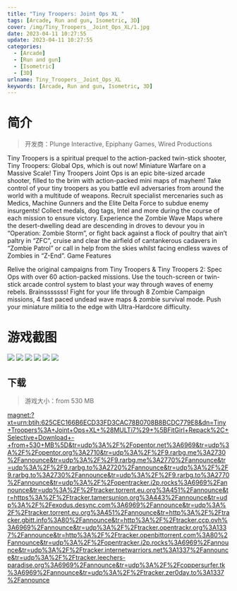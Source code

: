 ```yaml
---
title: "Tiny Troopers: Joint Ops XL "
tags: [Arcade, Run and gun, Isometric, 3D]
cover: /img/Tiny_Troopers__Joint_Ops_XL/1.jpg
date: 2023-04-11 10:27:55
update: 2023-04-11 10:27:55
categories: 
  - [Arcade]
  - [Run and gun]
  - [Isometric]
  - [3D]
urlname: Tiny_Troopers__Joint_Ops_XL
keywords: [Arcade, Run and gun, Isometric, 3D]
---
```

# 简介

> 开发商：Plunge Interactive, Epiphany Games, Wired Productions

Tiny Troopers is a spiritual prequel to the action-packed twin-stick shooter, Tiny Troopers: Global Ops, which is out now!
Miniature Warfare on a Massive Scale!
Tiny Troopers Joint Ops is an epic bite-sized arcade shooter, filled to the brim with action-packed mini maps of mayhem!
Take control of your tiny troopers as you battle evil adversaries from around the world with a multitude of weapons. Recruit specialist mercenaries such as Medics, Machine Gunners and the Elite Delta Force to subdue enemy insurgents! Collect medals, dog tags, Intel and more during the course of each mission to ensure victory.
Experience the Zombie Wave Maps where the desert-dwelling dead are descending in droves to devour you in “Operation: Zombie Storm”, or fight back against a flock of poultry that ain’t paltry in “ZFC”, cruise and clear the airfield of cantankerous cadavers in “Zombie Patrol” or call in help from the skies whilst facing endless waves of Zombies in “Z-End”.
Game Features

Relive the original campaigns from Tiny Troopers & Tiny Troopers 2: Spec Ops with over 60 action-packed missions.
Use the touch-screen or twin-stick arcade control system to blast your way through waves of enemy rebels.
Brainsssssss! Fight for your life through 8 Zombie Campaign missions, 4 fast paced undead wave maps & zombie survival mode.
Push your miniature militia to the edge with Ultra-Hardcore difficulty.

# 游戏截图

![](/img/Tiny_Troopers__Joint_Ops_XL/2.jpg)
![](/img/Tiny_Troopers__Joint_Ops_XL/3.jpg)
![](/img/Tiny_Troopers__Joint_Ops_XL/4.jpg)
![](/img/Tiny_Troopers__Joint_Ops_XL/5.jpg)
![](/img/Tiny_Troopers__Joint_Ops_XL/6.jpg)
![](/img/Tiny_Troopers__Joint_Ops_XL/7.jpg)


## 下载

> 游戏大小：from 530 MB

[magnet:?xt=urn:btih:625CEC166B6ECD33FD3CAC78B0708B8BCDC779E8&amp;dn=Tiny+Troopers%3A+Joint+Ops+XL+%28MULTi7%29+%5BFitGirl+Repack%2C+Selective+Download+-+from+530+MB%5D&amp;tr=udp%3A%2F%2Fopentor.net%3A6969&amp;tr=udp%3A%2F%2Fopentor.org%3A2710&amp;tr=udp%3A%2F%2F9.rarbg.me%3A2730%2Fannounce&amp;tr=udp%3A%2F%2F9.rarbg.me%3A2770%2Fannounce&amp;tr=udp%3A%2F%2F9.rarbg.to%3A2720%2Fannounce&amp;tr=udp%3A%2F%2F9.rarbg.to%3A2730%2Fannounce&amp;tr=udp%3A%2F%2F9.rarbg.to%3A2770%2Fannounce&amp;tr=udp%3A%2F%2Fopentracker.i2p.rocks%3A6969%2Fannounce&amp;tr=udp%3A%2F%2Ftracker.torrent.eu.org%3A451%2Fannounce&amp;tr=https%3A%2F%2Ftracker.tamersunion.org%3A443%2Fannounce&amp;tr=udp%3A%2F%2Fexodus.desync.com%3A6969%2Fannounce&amp;tr=udp%3A%2F%2Ftracker.torrent.eu.org%3A451%2Fannounce&amp;tr=http%3A%2F%2Ftracker.gbitt.info%3A80%2Fannounce&amp;tr=http%3A%2F%2Ftracker.ccp.ovh%3A6969%2Fannounce&amp;tr=udp%3A%2F%2Ftracker.opentrackr.org%3A1337%2Fannounce&amp;tr=http%3A%2F%2Ftracker.openbittorrent.com%3A80%2Fannounce&amp;tr=udp%3A%2F%2Fopentracker.i2p.rocks%3A6969%2Fannounce&amp;tr=udp%3A%2F%2Ftracker.internetwarriors.net%3A1337%2Fannounce&amp;tr=udp%3A%2F%2Ftracker.leechers-paradise.org%3A6969%2Fannounce&amp;tr=udp%3A%2F%2Fcoppersurfer.tk%3A6969%2Fannounce&amp;tr=udp%3A%2F%2Ftracker.zer0day.to%3A1337%2Fannounce](magnet:?xt=urn:btih:625CEC166B6ECD33FD3CAC78B0708B8BCDC779E8&amp;dn=Tiny+Troopers%3A+Joint+Ops+XL+%28MULTi7%29+%5BFitGirl+Repack%2C+Selective+Download+-+from+530+MB%5D&amp;tr=udp%3A%2F%2Fopentor.net%3A6969&amp;tr=udp%3A%2F%2Fopentor.org%3A2710&amp;tr=udp%3A%2F%2F9.rarbg.me%3A2730%2Fannounce&amp;tr=udp%3A%2F%2F9.rarbg.me%3A2770%2Fannounce&amp;tr=udp%3A%2F%2F9.rarbg.to%3A2720%2Fannounce&amp;tr=udp%3A%2F%2F9.rarbg.to%3A2730%2Fannounce&amp;tr=udp%3A%2F%2F9.rarbg.to%3A2770%2Fannounce&amp;tr=udp%3A%2F%2Fopentracker.i2p.rocks%3A6969%2Fannounce&amp;tr=udp%3A%2F%2Ftracker.torrent.eu.org%3A451%2Fannounce&amp;tr=https%3A%2F%2Ftracker.tamersunion.org%3A443%2Fannounce&amp;tr=udp%3A%2F%2Fexodus.desync.com%3A6969%2Fannounce&amp;tr=udp%3A%2F%2Ftracker.torrent.eu.org%3A451%2Fannounce&amp;tr=http%3A%2F%2Ftracker.gbitt.info%3A80%2Fannounce&amp;tr=http%3A%2F%2Ftracker.ccp.ovh%3A6969%2Fannounce&amp;tr=udp%3A%2F%2Ftracker.opentrackr.org%3A1337%2Fannounce&amp;tr=http%3A%2F%2Ftracker.openbittorrent.com%3A80%2Fannounce&amp;tr=udp%3A%2F%2Fopentracker.i2p.rocks%3A6969%2Fannounce&amp;tr=udp%3A%2F%2Ftracker.internetwarriors.net%3A1337%2Fannounce&amp;tr=udp%3A%2F%2Ftracker.leechers-paradise.org%3A6969%2Fannounce&amp;tr=udp%3A%2F%2Fcoppersurfer.tk%3A6969%2Fannounce&amp;tr=udp%3A%2F%2Ftracker.zer0day.to%3A1337%2Fannounce)